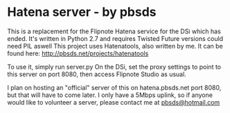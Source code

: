 Hatena server - by pbsds
======

This is a replacement for the Flipnote Hatena service for the DSi which has ended.
It's written in Python 2.7 and requires Twisted
Future versions could need PIL aswell
This project uses Hatenatools, also written by me. It can be found here: http://pbsds.net/projects/hatenatools

To use it, simply run server.py
On the DSi, set the proxy settings to point to this server on port 8080, then access Flipnote Studio as usual.

I plan on hosting an "official" server of this on hatena.pbsds.net port 8080, but that will have to come later.
I only have a 5Mbps uplink, so if anyone would like to volunteer a server, please contact me at pbsds@hotmail.com